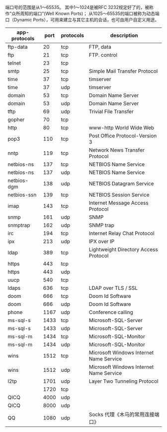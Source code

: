 
端口号的范围是从1～65535。
其中1～1024是被RFC 3232规定好了的，被称作“众所周知的端口”(Well Known Ports)；
从1025～65535的端口被称为动态端口（Dynamic Ports），可用来建立与其它主机的会话，也可由用户自定义用途。


app-protocols|   port  | protocols | description
-------------|---------|-----------|--------------------------
ftp-data     |      20 | tcp       | FTP, data
ftp          |      21 | tcp       | FTP. control
telnet       |      23 | tcp       |
smtp         |      25 | tcp       | Simple Mail Transfer Protocol
time         |      37 | tcp       | timserver 
time         |      37 | udp       | timserver 
domain       |      53 | tcp       | Domain Name Server
domain       |      53 | udp       | Domain Name Server
tftp         |      69 | udp       | Trivial File Transfer
gopher       |      70 | tcp       | 
http         |      80 | tcp       | www-http World Wide Web
pop3         |     110 | tcp       | Post Office Protocol-Version 3
nntp         |     119 | tcp       | Network News Transfer Protocol
netbios-ns   |     137 | tcp       | NETBIOS Name Service
netbios-ns   |     137 | udp       | NETBIOS Name Service
netbios-dgm  |     138 | udp       | NETBIOS Datagram Service
netbios-ssn  |     139 | tcp       | NETBIOS Session Service
imap         |     143 | tcp       | Internet Message Access Protocol
snmp         |     161 | udp       | SNMP
snmptrap     |     162 | udp       | SNMP trap
irc          |     194 | tcp       | Internet Relay Chat Protocol
ipx          |     213 | udp       | IPX over IP
ldap         |     389 | tcp       | Lightweight Directory Access Protocol
https        |     443 | tcp       | 
https        |     443 | udp       | 
uucp         |     540 | tcp       | 
ldaps        |     636 | tcp       | LDAP over TLS / SSL
doom         |     666 | tcp       | Doom Id Software
doom         |     666 | udp       | Doom Id Software
phone        |    1167 | udp       | Conference calling
ms-sql-s     |    1433 | tcp       | Microsoft-SQL-Server
ms-sql-s     |    1433 | udp       | Microsoft-SQL-Server
ms-sql-m     |    1434 | tcp       | Microsoft-SQL-Monitor
ms-sql-m     |    1434 | udp       | Microsoft-SQL-Monitor
wins         |    1512 | tcp       | Microsoft Windows Internet Name Service
wins         |    1512 | udp       | Microsoft Windows Internet Name Service
l2tp         |    1701 | udp       | Layer Two Tunneling Protocol
             |    1720 | tcp       | 
QICQ         |    4000 | udp       | 
QICQ         |    8000 | udp       | 
QQ           |    1080 | udp       | Socks 代理《木马的常用连接端口》
